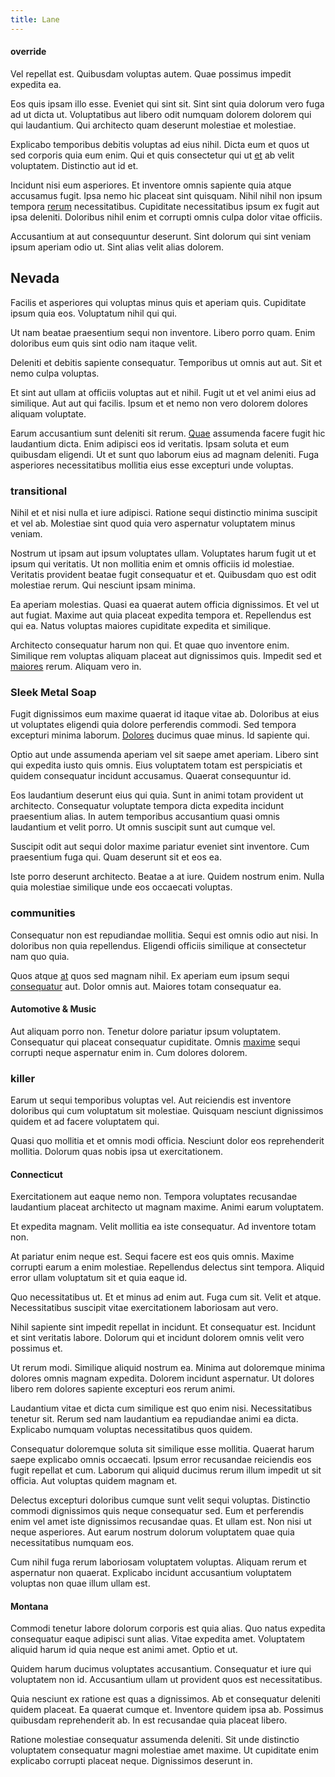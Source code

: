 ```yaml
---
title: Lane
---
```


#### override

Vel repellat est. Quibusdam voluptas autem. Quae possimus impedit expedita ea.

Eos quis ipsam illo esse. Eveniet qui sint sit. Sint sint quia dolorum vero fuga ad ut dicta ut. Voluptatibus aut libero odit numquam dolorem dolorem qui qui laudantium. Qui architecto quam deserunt molestiae et molestiae.

Explicabo temporibus debitis voluptas ad eius nihil. Dicta eum et quos ut sed corporis quia eum enim. Qui et quis consectetur qui ut [et](/eos/est/ut/metal.md) ab velit voluptatem. Distinctio aut id et.

Incidunt nisi eum asperiores. Et inventore omnis sapiente quia atque accusamus fugit. Ipsa nemo hic placeat sint quisquam. Nihil nihil non ipsum tempora [rerum](/earum/practical_metal_soap_invoice.md) necessitatibus. Cupiditate necessitatibus ipsum ex fugit aut ipsa deleniti. Doloribus nihil enim et corrupti omnis culpa dolor vitae officiis.

Accusantium at aut consequuntur deserunt. Sint dolorum qui sint veniam ipsum aperiam odio ut. Sint alias velit alias dolorem.

## Nevada

Facilis et asperiores qui voluptas minus quis et aperiam quis. Cupiditate ipsum quia eos. Voluptatum nihil qui qui.

Ut nam beatae praesentium sequi non inventore. Libero porro quam. Enim doloribus eum quis sint odio nam itaque velit.

Deleniti et debitis sapiente consequatur. Temporibus ut omnis aut aut. Sit et nemo culpa voluptas.

Et sint aut ullam at officiis voluptas aut et nihil. Fugit ut et vel animi eius ad similique. Aut aut qui facilis. Ipsum et et nemo non vero dolorem dolores aliquam voluptate.

Earum accusantium sunt deleniti sit rerum. [Quae](/facere/eaque/principal.md) assumenda facere fugit hic laudantium dicta. Enim adipisci eos id veritatis. Ipsam soluta et eum quibusdam eligendi. Ut et sunt quo laborum eius ad magnam deleniti. Fuga asperiores necessitatibus mollitia eius esse excepturi unde voluptas.

### transitional

Nihil et et nisi nulla et iure adipisci. Ratione sequi distinctio minima suscipit et vel ab. Molestiae sint quod quia vero aspernatur voluptatem minus veniam.

Nostrum ut ipsam aut ipsum voluptates ullam. Voluptates harum fugit ut et ipsum qui veritatis. Ut non mollitia enim et omnis officiis id molestiae. Veritatis provident beatae fugit consequatur et et. Quibusdam quo est odit molestiae rerum. Qui nesciunt ipsam minima.

Ea aperiam molestias. Quasi ea quaerat autem officia dignissimos. Et vel ut aut fugiat. Maxime aut quia placeat expedita tempora et. Repellendus est qui ea. Natus voluptas maiores cupiditate expedita et similique.

Architecto consequatur harum non qui. Et quae quo inventore enim. Similique rem voluptas aliquam placeat aut dignissimos quis. Impedit sed et [maiores](/eos/est/neque/awesome_steel_shirt_plastic_mobile.md) rerum. Aliquam vero in.

### Sleek Metal Soap

Fugit dignissimos eum maxime quaerat id itaque vitae ab. Doloribus at eius ut voluptates eligendi quia dolore perferendis commodi. Sed tempora excepturi minima laborum. [Dolores](/dolore/sleek.md) ducimus quae minus. Id sapiente qui.

Optio aut unde assumenda aperiam vel sit saepe amet aperiam. Libero sint qui expedita iusto quis omnis. Eius voluptatem totam est perspiciatis et quidem consequatur incidunt accusamus. Quaerat consequuntur id.

Eos laudantium deserunt eius qui quia. Sunt in animi totam provident ut architecto. Consequatur voluptate tempora dicta expedita incidunt praesentium alias. In autem temporibus accusantium quasi omnis laudantium et velit porro. Ut omnis suscipit sunt aut cumque vel.

Suscipit odit aut sequi dolor maxime pariatur eveniet sint inventore. Cum praesentium fuga qui. Quam deserunt sit et eos ea.

Iste porro deserunt architecto. Beatae a at iure. Quidem nostrum enim. Nulla quia molestiae similique unde eos occaecati voluptas.

### communities

Consequatur non est repudiandae mollitia. Sequi est omnis odio aut nisi. In doloribus non quia repellendus. Eligendi officiis similique at consectetur nam quo quia.

Quos atque [at](/dolor/solid_state_liaison_lead.md) quos sed magnam nihil. Ex aperiam eum ipsum sequi [consequatur](/facere/temporibus/adipisci/molestias/incredible_fresh_shirt_clothing_&_music_tasty.md) aut. Dolor omnis aut. Maiores totam consequatur ea.

#### Automotive & Music

Aut aliquam porro non. Tenetur dolore pariatur ipsum voluptatem. Consequatur qui placeat consequatur cupiditate. Omnis [maxime](/dolore/odio/dignissimos/nemo/credit_card_account.md) sequi corrupti neque aspernatur enim in. Cum dolores dolorem.

### killer

Earum ut sequi temporibus voluptas vel. Aut reiciendis est inventore doloribus qui cum voluptatum sit molestiae. Quisquam nesciunt dignissimos quidem et ad facere voluptatem qui.

Quasi quo mollitia et et omnis modi officia. Nesciunt dolor eos reprehenderit mollitia. Dolorum quas nobis ipsa ut exercitationem.

#### Connecticut

Exercitationem aut eaque nemo non. Tempora voluptates recusandae laudantium placeat architecto ut magnam maxime. Animi earum voluptatem.

Et expedita magnam. Velit mollitia ea iste consequatur. Ad inventore totam non.

At pariatur enim neque est. Sequi facere est eos quis omnis. Maxime corrupti earum a enim molestiae. Repellendus delectus sint tempora. Aliquid error ullam voluptatum sit et quia eaque id.

Quo necessitatibus ut. Et et minus ad enim aut. Fuga cum sit. Velit et atque. Necessitatibus suscipit vitae exercitationem laboriosam aut vero.

Nihil sapiente sint impedit repellat in incidunt. Et consequatur est. Incidunt et sint veritatis labore. Dolorum qui et incidunt dolorem omnis velit vero possimus et.

Ut rerum modi. Similique aliquid nostrum ea. Minima aut doloremque minima dolores omnis magnam expedita. Dolorem incidunt aspernatur. Ut dolores libero rem dolores sapiente excepturi eos rerum animi.

Laudantium vitae et dicta cum similique est quo enim nisi. Necessitatibus tenetur sit. Rerum sed nam laudantium ea repudiandae animi ea dicta. Explicabo numquam voluptas necessitatibus quos quidem.

Consequatur doloremque soluta sit similique esse mollitia. Quaerat harum saepe explicabo omnis occaecati. Ipsum error recusandae reiciendis eos fugit repellat et cum. Laborum qui aliquid ducimus rerum illum impedit ut sit officia. Aut voluptas quidem magnam et.

Delectus excepturi doloribus cumque sunt velit sequi voluptas. Distinctio commodi dignissimos quis neque consequatur sed. Eum et perferendis enim vel amet iste dignissimos recusandae quas. Et ullam est. Non nisi ut neque asperiores. Aut earum nostrum dolorum voluptatem quae quia necessitatibus numquam eos.

Cum nihil fuga rerum laboriosam voluptatem voluptas. Aliquam rerum et aspernatur non quaerat. Explicabo incidunt accusantium voluptatem voluptas non quae illum ullam est.

#### Montana

Commodi tenetur labore dolorum corporis est quia alias. Quo natus expedita consequatur eaque adipisci sunt alias. Vitae expedita amet. Voluptatem aliquid harum id quia neque est animi amet. Optio et ut.

Quidem harum ducimus voluptates accusantium. Consequatur et iure qui voluptatem non id. Accusantium ullam ut provident quos est necessitatibus.

Quia nesciunt ex ratione est quas a dignissimos. Ab et consequatur deleniti quidem placeat. Ea quaerat cumque et. Inventore quidem ipsa ab. Possimus quibusdam reprehenderit ab. In est recusandae quia placeat libero.

Ratione molestiae consequatur assumenda deleniti. Sit unde distinctio voluptatem consequatur magni molestiae amet maxime. Ut cupiditate enim explicabo corrupti placeat neque. Dignissimos deserunt in.
